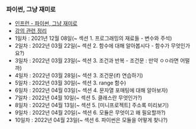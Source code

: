 ### 파이썬, 그냥 재미로
- [인프런 - 파이썬, 그냥 재미로](https://www.inflearn.com/course/%ED%8C%8C%EC%9D%B4%EC%8D%AC-%EA%B7%B8%EB%83%A5-%EC%9E%AC%EB%AF%B8%EB%A1%9C/dashboard)
- [강의 관련 정리](https://vine-bandicoot-158.notion.site/8c24eabb30c94a2cbe51b437a3d5502c)
- 1일차 : 2021년 12월 08일(~ 섹션 1. 프로그래밍의 재료들 - 변수와 주석)
- 2일차 : 2022년 03월 22일(~ 섹션 2. 함수에 대해 알아봅시다 - 함수가 무엇인가요?)
- 3일차 : 2022년 03월 23일(~ 섹션 3. 조건과 반복 - 조건문 : 만약 ㅇㅇ라면 어떨까)
- 4일차 : 2022년 03월 28일(~ 섹션 3. 조건문(if) 연습하기)
- 5일차 : 2022년 03월 30일(~ 섹션 3. range 함수)
- 6일차 : 2022년 04월 03일(~ 섹션 4. 문자열 포매팅에 대해 알아보자)
- 7일차 : 2022년 04월 10일(~ 섹션 5. 클래스란 무엇인가?)
- 8일차 : 2022년 04월 13일(~ 섹션 5. [미니프로젝트] 주소록 미리보기)
- 9일차 : 2022년 04월 20일(~ 섹션 6. 모듈은 무엇이고 왜 필요할까?)
- 10일차 : 2022년 04월 23일(~ 섹션 6. 파이썬은 모듈을 어떻게 찾나?)